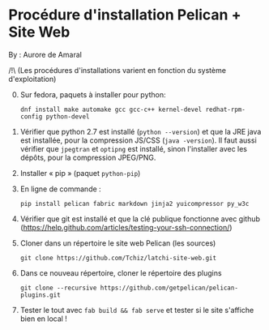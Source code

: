 Procédure d'installation Pelican + Site Web
=============

By : Aurore de Amaral

/!\ (Les procédures d'installations varient en fonction du système d'exploitation)

0. Sur fedora, paquets à installer pour python:

	`dnf install make automake gcc gcc-c++ kernel-devel redhat-rpm-config python-devel`

1. Vérifier que python 2.7 est installé (`python --version`) et que la JRE java est installée, pour la compression JS/CSS (`java -version`). Il faut aussi vérifier que `jpegtran` et `optipng` est installé, sinon l'installer avec les dépôts, pour la compression JPEG/PNG.

2. Installer « pip » (paquet `python-pip`)

3. En ligne de commande :

	`pip install pelican fabric markdown jinja2 yuicompressor py_w3c`

4. Vérifier que git est installé et que la clé publique fonctionne avec github (https://help.github.com/articles/testing-your-ssh-connection/)

5. Cloner dans un répertoire le site web Pelican (les sources)

	`git clone https://github.com/Tchiz/latchi-site-web.git`

6. Dans ce nouveau répertoire, cloner le répertoire des plugins

	`git clone --recursive https://github.com/getpelican/pelican-plugins.git`

7. Tester le tout avec `fab build && fab serve` et tester si le site s'affiche bien en local !

